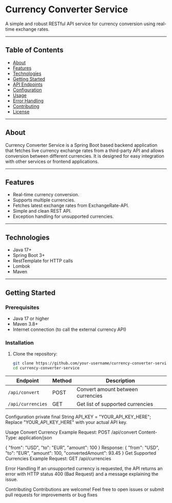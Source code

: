 # Currency Converter Service

A simple and robust RESTful API service for currency conversion using real-time exchange rates.

---

## Table of Contents
- [About](#about)
- [Features](#features)
- [Technologies](#technologies)
- [Getting Started](#getting-started)
- [API Endpoints](#api-endpoints)
- [Configuration](#configuration)
- [Usage](#usage)
- [Error Handling](#error-handling)
- [Contributing](#contributing)
- [License](#license)

---

## About
Currency Converter Service is a Spring Boot based backend application that fetches live currency exchange rates from a third-party API and allows conversion between different currencies. It is designed for easy integration with other services or frontend applications.

---

## Features
- Real-time currency conversion.
- Supports multiple currencies.
- Fetches latest exchange rates from ExchangeRate-API.
- Simple and clean REST API.
- Exception handling for unsupported currencies.

---

## Technologies
- Java 17+
- Spring Boot 3+
- RestTemplate for HTTP calls
- Lombok
- Maven

---

## Getting Started

### Prerequisites
- Java 17 or higher
- Maven 3.8+
- Internet connection (to call the external currency API)

### Installation
1. Clone the repository:
   ```bash
   git clone https://github.com/your-username/currency-converter-service.git
   cd currency-converter-service


| Endpoint          | Method | Description                       |
| ----------------- | ------ | --------------------------------- |
| `/api/convert`    | POST   | Convert amount between currencies |
| `/api/currencies` | GET    | Get list of supported currencies  |

Configuration
private final String API_KEY = "YOUR_API_KEY_HERE";
Replace "YOUR_API_KEY_HERE" with your actual API key.

Usage
Convert Currency Example
Request:
POST /api/convert
Content-Type: application/json

{
  "from": "USD",
  "to": "EUR",
  "amount": 100
}
Response:
{
  "from": "USD",
  "to": "EUR",
  "amount": 100,
  "convertedAmount": 93.45
}
Get Supported Currencies Example
Request:
GET /api/currencies

Error Handling
If an unsupported currency is requested, the API returns an error with HTTP status 400 (Bad Request) and a message explaining the issue.

Contributing
Contributions are welcome! Feel free to open issues or submit pull requests for improvements or bug fixes


